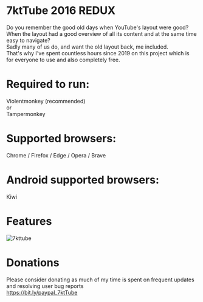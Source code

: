 # 7ktTube 2016 REDUX
Do you remember the good old days when YouTube's layout were good?  
When the layout had a good overview of all its content and at the same time easy to navigate?   
Sadly many of us do, and want the old layout back, me included.   
That's why I've spent countless hours since 2019 on this project which is for everyone to use and also completely free. 
  
# Required to run:
Violentmonkey (recommended)   
or    
Tampermonkey

# Supported browsers:
Chrome / Firefox / Edge / Opera / Brave

# Android supported browsers:
Kiwi
# Features 
![7kttube](https://7kttube.tk/images/guisettings.png) 
# Donations
Please consider donating as much of my time is spent on frequent updates and resolving user bug reports   
https://bit.ly/paypal_7ktTube
